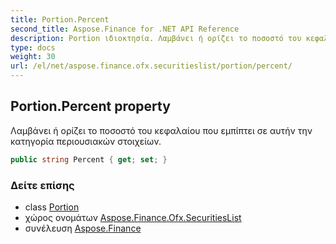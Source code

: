 ```yaml
---
title: Portion.Percent
second_title: Aspose.Finance for .NET API Reference
description: Portion ιδιοκτησία. Λαμβάνει ή ορίζει το ποσοστό του κεφαλαίου που εμπίπτει σε αυτήν την κατηγορία περιουσιακών στοιχείων.
type: docs
weight: 30
url: /el/net/aspose.finance.ofx.securitieslist/portion/percent/
---
```

## Portion.Percent property

Λαμβάνει ή ορίζει το ποσοστό του κεφαλαίου που εμπίπτει σε αυτήν την κατηγορία περιουσιακών στοιχείων.

```csharp
public string Percent { get; set; }
```

### Δείτε επίσης

* class [Portion](../)
* χώρος ονομάτων [Aspose.Finance.Ofx.SecuritiesList](../../portion/)
* συνέλευση [Aspose.Finance](../../../)


